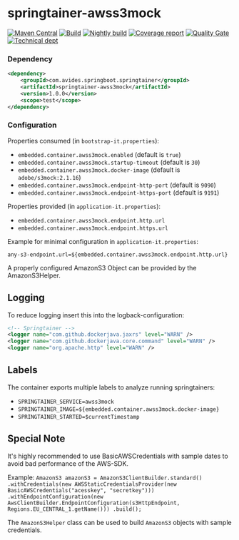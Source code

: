 # springtainer-awss3mock

[![Maven Central](https://img.shields.io/maven-metadata/v/http/central.maven.org/maven2/com/avides/springboot/springtainer/springtainer-awss3mock/maven-metadata.xml.svg)](https://search.maven.org/#search%7Cgav%7C1%7Cg%3A%22com.avides.springboot.springtainer-awss3mock%22)
[![Build](https://github.com/springtainer/springtainer-awss3mock/workflows/release/badge.svg)](https://github.com/springtainer/springtainer-awss3mock/actions)
[![Nightly build](https://github.com/springtainer/springtainer-awss3mock/workflows/nightly/badge.svg)](https://github.com/springtainer/springtainer-awss3mock/actions)
[![Coverage report](https://sonarcloud.io/api/project_badges/measure?project=springtainer_springtainer-awss3mock&metric=coverage)](https://sonarcloud.io/dashboard?id=springtainer_springtainer-awss3mock)
[![Quality Gate](https://sonarcloud.io/api/project_badges/measure?project=springtainer_springtainer-awss3mock&metric=alert_status)](https://sonarcloud.io/dashboard?id=springtainer_springtainer-awss3mock)
[![Technical dept](https://sonarcloud.io/api/project_badges/measure?project=springtainer_springtainer-awss3mock&metric=sqale_index)](https://sonarcloud.io/dashboard?id=springtainer_springtainer-awss3mock)

### Dependency
```xml
<dependency>
	<groupId>com.avides.springboot.springtainer</groupId>
	<artifactId>springtainer-awss3mock</artifactId>
	<version>1.0.0</version>
	<scope>test</scope>
</dependency>
```

### Configuration
Properties consumed (in `bootstrap-it.properties`):
- `embedded.container.awss3mock.enabled` (default is `true`)
- `embedded.container.awss3mock.startup-timeout` (default is `30`)
- `embedded.container.awss3mock.docker-image` (default is `adobe/s3mock:2.1.16`)
- `embedded.container.awss3mock.endpoint-http-port` (default is `9090`)
- `embedded.container.awss3mock.endpoint-https-port` (default is `9191`)

Properties provided (in `application-it.properties`):
- `embedded.container.awss3mock.endpoint.http.url`
- `embedded.container.awss3mock.endpoint.https.url`

Example for minimal configuration in `application-it.properties`:
```
any-s3-endpoint.url=${embedded.container.awss3mock.endpoint.http.url}
```

A properly configured AmazonS3 Object can be provided by the AmazonS3Helper.

## Logging
To reduce logging insert this into the logback-configuration:
```xml
<!-- Springtainer -->
<logger name="com.github.dockerjava.jaxrs" level="WARN" />
<logger name="com.github.dockerjava.core.command" level="WARN" />
<logger name="org.apache.http" level="WARN" />
```

## Labels
The container exports multiple labels to analyze running springtainers:
- `SPRINGTAINER_SERVICE=awss3mock`
- `SPRINGTAINER_IMAGE=${embedded.container.awss3mock.docker-image}`
- `SPRINGTAINER_STARTED=$currentTimestamp`

## Special Note
It's highly recommended to use BasicAWSCredentials with sample dates to avoid bad performance of the AWS-SDK.

Example:
`AmazonS3 amazonS3 = AmazonS3ClientBuilder.standard()
	.withCredentials(new AWSStaticCredentialsProvider(new BasicAWSCredentials("acesskey", "secretkey")))
                .withEndpointConfiguration(new AwsClientBuilder.EndpointConfiguration(s3HttpEndpoint, Regions.EU_CENTRAL_1.getName()))
                .build();`

The `AmazonS3Helper` class can be used to build `AmazonS3` objects with sample credentials.
